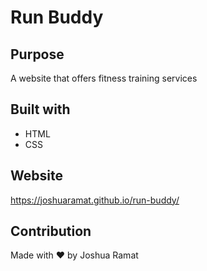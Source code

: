 # Run Buddy

## Purpose
A website that offers fitness training services

## Built with
* HTML
* CSS

## Website
https://joshuaramat.github.io/run-buddy/

## Contribution
Made with ❤️  by Joshua Ramat
